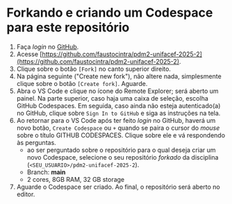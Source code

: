 # Forkando e criando um Codespace para este repositório

1. Faça _login_ no [GitHub](https://github.com).
2. Acesse [https://github.com/faustocintra/pdm2-unifacef-2025-2](https://github.com/faustocintra/pdm2-unifacef-2025-2).
3. Clique sobre o botão `[Fork]` no canto superior direito.
4. Na página seguinte ("Create new fork"), não altere nada, simplesmente clique sobre o botão `[Create fork]`. Aguarde.
5. Abra o VS Code e clique no ícone do Remote Explorer; será aberto um painel. Na parte superior, caso haja uma caixa de seleção, escolha GitHub Codespaces. Em seguida, caso ainda não esteja autenticado(a) no GitHub, clique sobre `Sign In to GitHub` e siga as instruções na tela.
6. Ao retornar para o VS Code após ter feito _login_ no GitHub, haverá um novo botão, `Create Codespace` ou `+` quando se paira o cursor do _mouse_ sobre o título GITHUB CODESPACES. Clique sobre ele e vá respondendo às perguntas.
    * ao ser perguntado sobre o repositório para o qual deseja criar um novo Codespace, selecione o seu repositório _forkado_ da disciplina (`<SEU_USUARIO>/pdm2-unifacef-2025-2`).
    * Branch: **main**
    * 2 cores, 8GB RAM, 32 GB storage
7. Aguarde o Codespace ser criado. Ao final, o repositório será aberto no editor.
